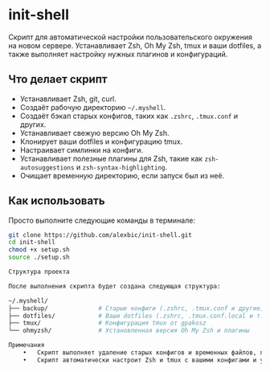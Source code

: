 # init-shell

Скрипт для автоматической настройки пользовательского окружения на новом сервере. Устанавливает Zsh, Oh My Zsh, tmux и ваши dotfiles, а также выполняет настройку нужных плагинов и конфигураций.

## Что делает скрипт

- Устанавливает Zsh, git, curl.
- Создаёт рабочую директорию `~/.myshell`.
- Создаёт бэкап старых конфигов, таких как `.zshrc`, `.tmux.conf` и других.
- Устанавливает свежую версию Oh My Zsh.
- Клонирует ваши dotfiles и конфигурацию tmux.
- Настраивает симлинки на конфиги.
- Устанавливает полезные плагины для Zsh, такие как `zsh-autosuggestions` и `zsh-syntax-highlighting`.
- Очищает временную директорию, если запуск был из неё.

## Как использовать

Просто выполните следующие команды в терминале:

```bash
git clone https://github.com/alexbic/init-shell.git
cd init-shell
chmod +x setup.sh
source ./setup.sh

Структура проекта

После выполнения скрипта будет создана следующая структура:

~/.myshell/
├── backup/              # Старые конфиги (.zshrc, .tmux.conf и другие)
├── dotfiles/            # Ваши dotfiles (.zshrc, .tmux.conf.local и т.д.)
├── tmux/                # Конфигурация tmux от gpakosz
└── ohmyzsh/             # Установленная версия Oh My Zsh и плагины

Примечания
	•	Скрипт выполняет удаление старых конфигов и временных файлов, поэтому будьте внимательны, если у вас есть важные настройки в файлах, которые скрипт перемещает или удаляет.
	•	Скрипт автоматически настроит Zsh и tmux с вашими конфигами и установит полезные плагины для Zsh, такие как zsh-autosuggestions и zsh-syntax-highlighting.
